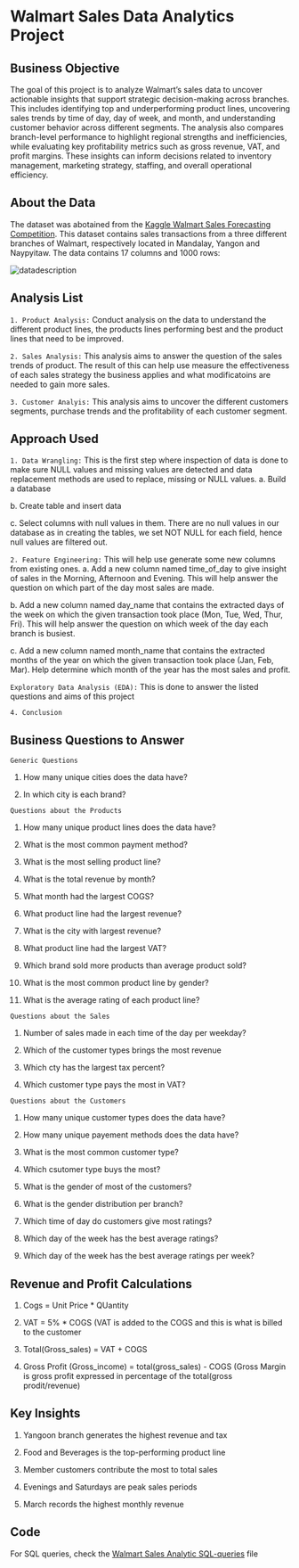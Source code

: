 # Walmart Sales Data Analytics Project 

## Business Objective  
The goal of this project is to analyze Walmart’s sales data to uncover actionable insights that support strategic decision-making across branches. This includes identifying top and underperforming product lines, uncovering sales trends by time of day, day of week, and month, and understanding customer behavior across different segments. The analysis also compares branch-level performance to highlight regional strengths and inefficiencies, while evaluating key profitability metrics such as gross revenue, VAT, and profit margins. These insights can inform decisions related to inventory management, marketing strategy, staffing, and overall operational efficiency. 

## About the Data 
The dataset was abotained from the [Kaggle Walmart Sales Forecasting Competition](https://www.kaggle.com/c/walmart-recruiting-store-sales-forecasting). This dataset contains sales transactions from a three different branches of Walmart, respectively located in Mandalay, Yangon and Naypyitaw. The data contains 17 columns and 1000 rows:

![datadescription](https://github.com/user-attachments/assets/66e89849-2afe-48df-b88c-045c4815bdf1)


## Analysis List 

`1. Product Analysis:` Conduct analysis on the data to understand the different product lines, the products lines performing best and the product lines that need to be improved.


`2. Sales Analysis:` This analysis aims to answer the question of the sales trends of product. The result of this can help use measure the effectiveness of each sales strategy the business applies and what modificatoins are needed to gain more sales.


`3. Customer Analyis:` This analysis aims to uncover the different customers segments, purchase trends and the profitability of each customer segment.

## Approach Used 
`1. Data Wrangling:` This is the first step where inspection of data is done to make sure NULL values and missing values are detected and data replacement methods are used to replace, missing or NULL values.
a. Build a database

b. Create table and insert data

c. Select columns with null values in them. There are no null values in our database as in creating the tables, we set NOT NULL for each field, hence null values are filtered out.

`2. Feature Engineering:` This will help use generate some new columns from existing ones.
a. Add a new column named time_of_day to give insight of sales in the Morning, Afternoon and Evening. This will help answer the question on which part of the day most sales are made.

b. Add a new column named day_name that contains the extracted days of the week on which the given transaction took place (Mon, Tue, Wed, Thur, Fri). This will help answer the question on which week of the day each branch is busiest.

c. Add a new column named month_name that contains the extracted months of the year on which the given transaction took place (Jan, Feb, Mar). Help determine which month of the year has the most sales and profit.

`Exploratory Data Analysis (EDA):` This is done to answer the listed questions and aims of this project 

`4. Conclusion`

## Business Questions to Answer 
`Generic Questions`
1. How many unique cities does the data have?

2. In which city is each brand?

`Questions about the Products`
1. How many unique product lines does the data have?

2. What is the most common payment method?

3. What is the most selling product line?

4. What is the total revenue by month?

5. What month had the largest COGS?

6. What product line had the largest revenue?

7. What is the city with largest revenue?

8. What product line had the largest VAT?

9. Which brand sold more products than average product sold?

10. What is the most common product line by gender?

11. What is the average rating of each product line?

`Questions about the Sales`
1. Number of sales made in each time of the day per weekday?

2. Which of the customer types brings the most revenue

3. Which cty has the largest tax percent?

4. Which customer type pays the most in VAT?

`Questions about the Customers`
1. How many unique customer types does the data have?

2. How many unique payement methods does the data have?

3. What is the most common customer type?

4. Which csutomer type buys the most?

5. What is the gender of most of the customers?

6. What is the gender distribution per branch?

7. Which time of day do customers give most ratings?

8. Which day of the week has the best average ratings?

9. Which day of the week has the best average ratings per week?

## Revenue and Profit Calculations                                     
1. Cogs = Unit Price * QUantity

2. VAT = 5% * COGS (VAT is added to the COGS and this is what is billed to the customer

3. Total(Gross_sales) = VAT + COGS

4. Gross Profit (Gross_income) = total(gross_sales) - COGS (Gross Margin is gross profit expressed in percentage of the total(gross prodit/revenue)

## Key Insights 
1. Yangoon branch generates the highest revenue and tax

2. Food and Beverages is the top-performing product line

3. Member customers contribute the most to total sales

4. Evenings and Saturdays are peak sales periods

5. March records the highest monthly revenue

## Code 
For SQL queries, check the [Walmart Sales Analytic SQL-queries](https://github.com/TrungLe123692/Walmart-Sales-Analytics-Project-/blob/main/Walmart%20Sales%20Analytic%20Project%20SQL%20Script.sql) file








